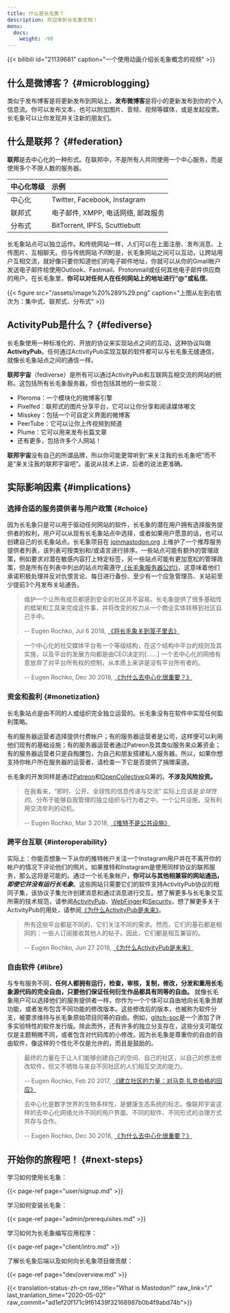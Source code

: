 ```yaml
---
title: 什么是长毛象？
description: 欢迎来到长毛象文档！
menu:
  docs:
    weight: -99
---
```


{{< bilibili id="21139681" caption="一个使用动画介绍长毛象概念的视频" >}}

## 什么是微博客？ {#microblogging}

类似于发布博客是将更新发布到网站上，**发布微博客**是将小的更新发布到你的个人信息流。你可以发布文本，也可以附加图片、音频、视频等媒体，或是发起投票。长毛象可以让你发现并关注新的朋友们。

## 什么是联邦？ {#federation}

**联邦**是去中心化的一种形式。在联邦中，不是所有人共同使用一个中心服务，而是使用多个不限人数的服务器。

| 中心化等级 | 示例 |
| :--- | :--- |
| 中心化 | Twitter, Facebook, Instagram |
| 联邦式 | 电子邮件, XMPP, 电话网络, 邮政服务 |
| 分布式 | BitTorrent, IPFS, Scuttlebutt |

长毛象站点可以独立运作。和传统网站一样，人们可以在上面注册、发布消息、上传图片、互相聊天。但与传统网站*不同*的是，长毛象网站之间可以互动，让跨站用户互相交流，就好像只要你知道他们的电子邮件地址，你就可以从你的Gmail帐户发送电子邮件给使用Outlook、Fastmail、Protonmail或任何其他电子邮件供应商的用户。在长毛象里，**你可以对任何人在任何网站上的地址进行“@”或私信**。

{{< figure src="/assets/image%20%289%29.png" caption="上图从左到右依次为：集中式、联邦式、分布式" >}}

## ActivityPub是什么？ {#fediverse}

长毛象使用一种标准化的、开放的协议来实现站点之间的互动，这种协议叫做**ActivityPub**。任何通过ActivityPub实现互联的软件都可以与长毛象无缝通信，就像长毛象站点之间的通信一样。

**联邦宇宙**（fediverse）是所有可以通过ActivityPub和互联网互相交流的网站的统称。这包括所有长毛象服务器，但也包括其他的一些实现：

* Pleroma：一个模块化的微博客引擎
* Pixelfed：联邦式的图片分享平台，它可以让你分享和阅读媒体嘟文
* Misskey：包括一个可自定义界面的微博客
* PeerTube：它可以让你上传视频到频道
* Plume：它可以用来发布长篇文章
* 还有更多，包括许多个人网站！

**联邦宇宙**没有自己的所谓品牌，所以你可能更常听到“来关注我的长毛象吧”而不是“来关注我的联邦宇宙吧”。虽说从技术上讲，后者的说法更准确。

## 实际影响因素 {#implications}

### 选择合适的服务提供者与用户政策 {#choice}

因为长毛象只是可以用于驱动任何网站的软件，长毛象的潜在用户拥有选择服务提供者的权利，用户可以从现有长毛象站点中选择，或者如果用户愿意的话，也可以创建自己的长毛象站点。长毛象项目在 [joinmastodon.org](https://joinmastodon.org) 上维护了一个推荐服务提供者列表，该列表可按类别和/或语言进行排序。一些站点可能有额外的管理政策，例如要求对潜在敏感内容打上特定标签，另一些站点可能有更加宽松的管理政策，但是所有在列表中列出的站点均需遵守[《长毛象服务器公约》](https://joinmastodon.org/covenant)，这意味着他们承诺积极处理并反对仇恨言论、每日进行备份、至少有一个应急管理员、关站前至少提前3个月发布关站通告。

> 维护一个让所有成员都感到安全的社区并不容易。长毛象提供了很多基础性的框架和工具来完成这件事，并将改变的权力从一个商业实体转移到社区自己手中。
>
> -- Eugen Rochko, Jul 6 2018, [《将长毛象关到笼子里去》](https://blog.joinmastodon.org/2018/07/cage-the-mastodon/)

> 一个中心化的社交媒体平台有一个等级结构，在这个结构中平台的规则及其实施，以及平台的发展方向都是由CEO决定的\[……\] 一个去中心化的网络有意放弃了对平台所有权的控制，从本质上来讲是没有平台所有者的。
>
> -- Eugen Rochko, Dec 30 2018, [《为什么去中心化很重要？》](https://blog.joinmastodon.org/2018/12/why-does-decentralization-matter/)

### 资金和盈利 {#monetization}

长毛象站点是由不同的人或组织完全独立运营的。长毛象没有在软件中实现任何盈利策略。

有的服务器运营者选择提供付费帐户；有的服务器运营者是公司，这样便可以利用他们现有的基础设施；有的服务器运营者通过Patreon及其类似服务来众筹资金；有的服务器运营者只是自掏腰包，为自己和朋友搭建私人服务器。所以，如果你想支持你帐户所在服务器的运营者，请检查一下它是否提供了捐赠渠道。

长毛象的开发同样是通过[Patreon](https://patreon.com/mastodon)和[OpenCollective](https://opencollective.com/mastodon)众筹的。**不涉及风险投资。**

> 在我看来，“即时、公开、全球性的信息传递与交流” 实际上应该是*全球性的*。分布于能够自我管理的独立组织与行为者之中。一个公共设施，没有利用交流牟利的动机。
>
> -- Eugen Rochko, Mar 3 2018, [《推特不是公共设施》](https://blog.joinmastodon.org/2018/03/twitter-is-not-a-public-utility/)

### 跨平台互联 {#interoperability}

实际上：你能否想象一下从你的推特帐户关注一个Instagram用户并在不离开你的帐户的情况下评论他们的照片。如果推特和Instagram是使用同样协议的联邦服务，那么这将是可能的。通过一个长毛象帐户，**你可以与其他相兼容的网站通迅，** _**即使它并没有运行长毛象**_。这些网站只需要它们的软件支持ActivityPub协议的相同子集，该协议子集允许创建消息和通过消息进行交互。想了解更多与长毛象交互所需的技术规范，请参阅[ActivityPub](spec/activitypub)、[WebFinger](spec/webfinger)和[Security](spec/security)。想了解更多关于ActivityPub的用处，请参阅[《为什么ActivityPub是未来》](https://blog.joinmastodon.org/2018/06/why-activitypub-is-the-future/)。

> 所有这些平台都是不同的，它们关注不同的需求。然而，它们的基石都是相同的：一些人订阅接收其他人的帖子。因此，它们都是相互兼容的。
>
> -- Eugen Rochko, Jun 27 2018, [《为什么ActivityPub是未来》](https://blog.joinmastodon.org/2018/06/why-activitypub-is-the-future/)

### 自由软件 {#libre}

与专有服务不同，**任何人都拥有运行，检查，审核，复制，修改，分发和重用长毛象源代码的完全自由，只要他们保证任何衍生作品都具有同等的自由。** 就像长毛象用户可以选择他们的服务提供者一样，你作为一个个体可以自由地向长毛象贡献功能，或者发布包含不同功能的修改版本。这些修改后的版本，也被称为软件分支，被要求维持与长毛象原始项目同等的自由。例如，[glitch-soc](https://glitch-soc.github.io/docs/)是一个添加了许多实验特性的软件发行版。除此而外，还有许多的独立分支存在，这些分支可能仅仅是主题稍微不同，或者包含对代码库的小修改。因为长毛象是尊重你的自由的自由软件，像这样的个性化不仅是允许的，而且是鼓励的。

> 最终的力量在于让人们能够创建自己的空间、自己的社区，以自己的想法修改软件，但又不牺牲与来自不同社区的人们相互交流的能力。
>
> -- Eugen Rochko, Feb 20 2017, [《建立社区的力量：对马克·扎克伯格的回应》](https://blog.joinmastodon.org/2017/02/the-power-to-build-communities/)

> 去中心化是数字世界的生物多样性，是健康生态系统的标志。像联邦宇宙这样的去中心化网络允许不同的用户界面、不同的软件、不同形式的治理方式共存与合作。
>
> -- Eugen Rochko, Dec 30 2018, [《为什么去中心化很重要？》](https://blog.joinmastodon.org/2018/12/why-does-decentralization-matter/)

## 开始你的旅程吧！ {#next-steps}

学习如何使用长毛象：

{{< page-ref page="user/signup.md" >}}

学习如何安装长毛象：

{{< page-ref page="admin/prerequisites.md" >}}

学习如何为长毛象编写应用程序：

{{< page-ref page="client/intro.md" >}}

了解长毛象后端以及如何向长毛象项目做贡献：

{{< page-ref page="dev/overview.md" >}}

{{< translation-status-zh-cn raw_title="What is Mastodon?" raw_link="/" last_tranlation_time="2020-05-02" raw_commit="ad1ef20f171c9f61439f32168987b0b4f9abd74b">}}
